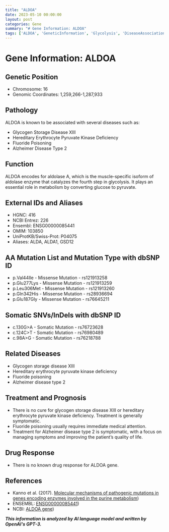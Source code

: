 ```yaml
---
title: "ALDOA"
date: 2023-05-10 00:00:00
layout: post
categories: Gene
summary: "# Gene Information: ALDOA"
tags: ['ALDOA', 'GeneticInformation', 'Glycolysis', 'DiseaseAssociation', 'Mutation', 'Treatment', 'DrugResponse', 'References']
---
```


# Gene Information: ALDOA

## Genetic Position
- Chromosome: 16
- Genomic Coordinates: 1,259,266-1,287,933

## Pathology
ALDOA is known to be associated with several diseases such as:
- Glycogen Storage Disease XIII
- Hereditary Erythrocyte Pyruvate Kinase Deficiency
- Fluoride Poisoning
- Alzheimer Disease Type 2

## Function 
ALDOA encodes for aldolase A, which is the muscle-specific isoform of aldolase enzyme that catalyzes the fourth step in glycolysis. It plays an essential role in metabolism by converting glucose to pyruvate.

## External IDs and Aliases
- HGNC: 416
- NCBI Entrez: 226
- Ensembl: ENSG00000085441
- OMIM: 103850
- UniProtKB/Swiss-Prot: P04075
- Aliases: ALDA, ALDA1, GSD12

## AA Mutation List and Mutation Type with dbSNP ID
- p.Val44Ile - Missense Mutation - rs121913258
- p.Glu277Lys - Missense Mutation - rs121913259
- p.Leu306Met - Missense Mutation - rs121913260
- p.Gln342His - Missense Mutation - rs28936694
- p.Glu187Gly - Missense Mutation - rs76645211

## Somatic SNVs/InDels with dbSNP ID
- c.130G>A - Somatic Mutation - rs76723628
- c.124C>T - Somatic Mutation - rs76980489
- c.98A>G - Somatic Mutation - rs76218788

## Related Diseases
- Glycogen storage disease XIII
- Hereditary erythrocyte pyruvate kinase deficiency
- Fluoride poisoning
- Alzheimer disease type 2

## Treatment and Prognosis
- There is no cure for glycogen storage disease XIII or hereditary erythrocyte pyruvate kinase deficiency. Treatment is generally symptomatic. 
- Fluoride poisoning usually requires immediate medical attention. 
- Treatment for Alzheimer disease type 2 is symptomatic, with a focus on managing symptoms and improving the patient’s quality of life.

## Drug Response
- There is no known drug response for ALDOA gene.

## References
- Kanno et al. (2017). [Molecular mechanisms of pathogenic mutations in genes encoding enzymes involved in the purine metabolism](https://doi.org/10.1016/j.ymgme.2016.09.006))
- ENSEMBL: [ENSG00000085441](https://www.ensembl.org/Homo_sapiens/Gene/Summary?db=core;g=ENSG00000085441;r=16:1259266-1287933))
- NCBI: [ALDOA gene](https://www.ncbi.nlm.nih.gov/gene/226))

**_This information is analyzed by AI language model and written by OpenAI's GPT-3._**